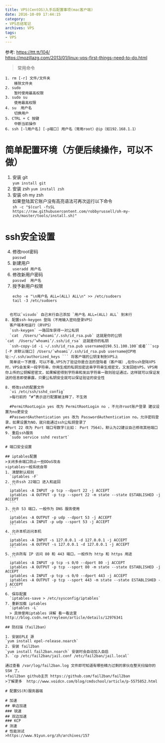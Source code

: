 ```yaml
---
title: VPS(CentOS)入手后配置事项(mac客户端)
date: 2016-10-09 17:44:15
category:
- VPS总结笔记
archives: VPS
tags:
- VPS
---
```

参考:
https://ttt.tt/104/  
https://mozillazg.com/2013/01/linux-vps-first-things-need-to-do.html

>常用命令

	1. rm [-r] 文件/文件夹
		移除文件夹
    2. sudo
    	暂时使用最高权限
    3. sudo su
    	使用最高权限
    4. su  用户名
    	切换用户
    5. CTRL + C 按键
    	中断当前操作
    6. ssh [-l用户名] [-p端口] 用户名（常用root）@ip（如192.168.1.1）
# 简单配置环境（方便后续操作，可以不做）
1. 安装 git  
	`yum install git`
2. 安装 zsh
	`yum install zsh`
3. 安装 oh my zsh  
	如果登陆其它账户没有高亮语法可再次运行以下命令  
	`
    sh -c "$(curl -fsSL https://raw.githubusercontent.com/robbyrussell/oh-my-zsh/master/tools/install.sh)"
  `

# ssh安全设置

4. 修改root密码  
	`passwd`
5. 新建用户  
	`useradd 用户名`  
6. 修改新用户密码  
	`passwd  用户名`
7. 授予新用户权限
	```
	echo -e "\n用户名 ALL=(ALL) ALL\n" >> /etc/sudoers
	tail -3 /etc/sudoers
  ```

	也可以`visudo` 自己末行自己添加 `用户名 ALL=(ALL) ALL` 到末行
8. 配置ssh-keygen 登陆（不用输入密码登录VPS）
	客户端本地运行（非VPS）
	`ssh-keygen` 一路回车获得一对公私钥
 	`cat  /Users/‘whoami’/.ssh/id_rsa.pub` 这就是你的公钥  
  `cat  /Users/‘whoami’/.ssh/id_rsa` 这就是你的私钥    
	`ssh-copy-id -i ~/.ssh/id_rsa.pub username@198.51.100.100`或者```scp  [-P 非默认端口] /Users/`whoami`/.ssh/id_rsa.pub username@IP地址:~/.ssh/authorized_keys ``` 将客户端的公钥复制到VPS上  
	简单说一下原理，可以不看,VPS为了验证你是合法的登陆者（客户端）,在你ssh登陆VPS时，VPS会发来一段字符串，你用生成的私钥加密这串字符串生成密文，又发回给VPS，VPS用你上传的公钥解密密文，如果解密得到字符串和发出字符串一致则验证通过。这样就可以保证发送的信息即使暴露，只要公私钥安全就可以保证验证的安全性

8. 修改ssh的配置文件  
	`vi /etc/ssh/sshd_config`
	>每行前的 “#”表示这行配置被注释了，不生效

	#PermitRootLogin yes 改为 PermitRootLogin no ，不允许root账户登录 建议设置为no更安全  
	#PasswordAuthentication yes 改为 PasswordAuthentication no。允许密码登录，如果设置为NO，就只能通过ssh公私钥登录了
  #Port 22 改为 Port 端口号数字(比如： Port 7564)。默认为22建议自己修改其他端口
9. 重启ssh服务
	`sudo service sshd restart`

# 端口安全设置

## iptables配置
>关闭多余端口防止一些DDoS攻击  
>iptables一般系统自带
1. 清楚默认规则  
	`iptables -F`
2. 允许ssh 22端口 进入和返回  
	```
	iptables -A INPUT -p tcp --dport 22 -j ACCEPT  
	iptables -A OUTPUT -p tcp --sport 22 -m state --state ESTABLISHED -j ACCEPT
	```
3. 允许 53 端口，一般作为 DNS 服务使用
	```
	iptables -A OUTPUT -p udp --dport 53 -j ACCEPT
	iptables -A INPUT -p udp --sport 53 -j ACCEPT
	```
4. 允许本机访问本机
	```
	iptables -A INPUT -s 127.0.0.1 -d 127.0.0.1 -j ACCEPT
	iptables -A OUTPUT -s 127.0.0.1 -d 127.0.0.1 -j ACCEPT
	```
5. 允许所有 IP 访问 80 和 443 端口，一般作为 http 和 https 用途  
	```
	iptables -A INPUT -p tcp -s 0/0 --dport 80 -j ACCEPT
	iptables -A OUTPUT -p tcp --sport 80 -m state --state ESTABLISHED -j ACCEPT
	iptables -A INPUT -p tcp -s 0/0 --dport 443 -j ACCEPT
	iptables -A OUTPUT -p tcp --sport 443 -m state --state ESTABLISHED -j ACCEPT
	```
6. 保存配置  
	`iptables-save > /etc/sysconfig/iptables`
7. 重新加载 iptables
	`iptables -L`
	> 具体使用iptables 详解 看一看这里http://blog.csdn.net/reyleon/article/details/12976341

## 防扫描（fail2ban）

1. 安装EPLE 源
`yum install epel-release.noarch`
2. 安装 fail2ban
`yum install fail2ban.noarch` 安装时会自动加入自启
3. `cp /etc/fail2ban/jail.conf /etc/fail2ban/jail.local`

通过查看 /var/log/fail2ban.log 文件即可知道有哪些精力过剩的家伙在整天扫描你的 SSH 了。
>fail2ban github主页 https://github.com/fail2ban/fail2ban
>了解更多  http://www.voidcn.com/blog/cmdschool/article/p-5575852.html

# 配置SS(R)服务器端

# 加速
 ## 单边加速
  ### 锐速
 ## 双边加速
  ### KCP
# 测速
# 性能测试
>https://www.91yun.org/zh/archives/157
